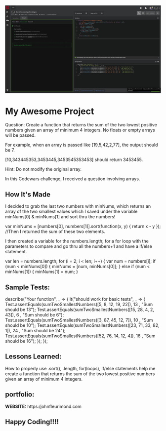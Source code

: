 ![Codewars](img/sumOf2.png)

# My Awesome Project
Question:
Create a function that returns the sum of the two lowest positive numbers given an array of minimum 4 integers. No floats or empty arrays will be passed.

For example, when an array is passed like [19,5,42,2,77], the output should be 7.

[10,343445353,3453445,3453545353453] should return 3453455.

Hint: Do not modify the original array.

In this Codewars challenge, I received a question involving arrays.

## How It's Made
 I decided to grab the last two numbers with minNums, which returns an array of the two smallest values which I saved under the variable minNums[0] & minNums[1] and sort thru the numbers!

 var minNums = [numbers[0], numbers[1]].sort(function(x, y) {
   return x - y
 }); //Then I returned the sum of these two elements.



 I then created a variable for the numbers.length; for a for loop with the parameters to compare and go thru all the numbers+1 and have a if/else statement.

 var len = numbers.length;
 for (i = 2; i < len; i++) {
   var num = numbers[i];
   if (num < minNums[0]) {
     minNums = [num, minNums[0]];
   } else if (num < minNums[1]) {
     minNums[1] = num;
   }

## Sample Tests:
describe("Your function", _ => {
  it("should work for basic tests", _ => {
    Test.assertEquals(sumTwoSmallestNumbers([5, 8, 12, 19, 22]), 13 , "Sum should be 13");
    Test.assertEquals(sumTwoSmallestNumbers([15, 28, 4, 2, 43]), 6 , "Sum should be 6");
    Test.assertEquals(sumTwoSmallestNumbers([3, 87, 45, 12, 7]), 10 , "Sum should be 10");
    Test.assertEquals(sumTwoSmallestNumbers([23, 71, 33, 82, 1]), 24 , "Sum should be 24");
    Test.assertEquals(sumTwoSmallestNumbers([52, 76, 14, 12, 4]), 16 , "Sum should be 16");
  });
});

## Lessons Learned:

How to properly use .sort(), .length, for(loops), if/else statements help me create a function that returns the sum of the two lowest positive numbers given an array of minimum 4 integers.
## portfolio:

**WEBSITE:** https:/johnfleurimond.com



## Happy Coding!!!!
